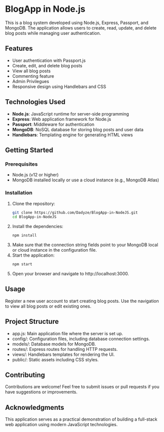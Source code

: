 # BlogApp in Node.js

This is a blog system developed using Node.js, Express, Passport, and MongoDB. The application allows users to create, read, update, and delete blog posts while managing user authentication.

## Features

- User authentication with Passport.js
- Create, edit, and delete blog posts
- View all blog posts
- Commenting feature
- Admin Privilegues 
- Responsive design using Handlebars and CSS

## Technologies Used

- **Node.js**: JavaScript runtime for server-side programming
- **Express**: Web application framework for Node.js
- **Passport**: Middleware for authentication
- **MongoDB**: NoSQL database for storing blog posts and user data
- **Handlebars**: Templating engine for generating HTML views

## Getting Started

### Prerequisites

- Node.js (v12 or higher)
- MongoDB installed locally or use a cloud instance (e.g., MongoDB Atlas)

### Installation

1. Clone the repository:
   ```bash
   git clone https://github.com/Dadyze/BlogApp-in-NodeJS.git
   cd BlogApp-in-NodeJS
2. Install the dependencies:
   ```bash
   npm install
3. Make sure that the connection string fields point to your MongoDB local or cloud instance in the configuration file.
4. Start the application:
      ```bash
   npm start
5. Open your browser and navigate to http://localhost:3000.

## Usage
Register a new user account to start creating blog posts.
Use the navigation to view all blog posts or edit existing ones.
## Project Structure
- app.js: Main application file where the server is set up.
- config/: Configuration files, including database connection settings.
- models/: Database models for MongoDB.
- routes/: Express routes for handling HTTP requests.
- views/: Handlebars templates for rendering the UI.
- public/: Static assets including CSS styles.
## Contributing
Contributions are welcome! Feel free to submit issues or pull requests if you have suggestions or improvements.
## Acknowledgments
This application serves as a practical demonstration of building a full-stack web application using modern JavaScript technologies.
